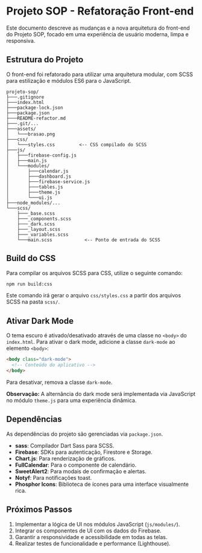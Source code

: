 # Projeto SOP - Refatoração Front-end

Este documento descreve as mudanças e a nova arquitetura do front-end do Projeto SOP, focado em uma experiência de usuário moderna, limpa e responsiva.

## Estrutura do Projeto

O front-end foi refatorado para utilizar uma arquitetura modular, com SCSS para estilização e módulos ES6 para o JavaScript.

```
projeto-sop/
├───.gitignore
├───index.html
├───package-lock.json
├───package.json
├───README-refactor.md
├───.git/...
├───assets/
│   └───brasao.png
├───css/
│   └───styles.css         <-- CSS compilado do SCSS
├───js/
│   ├───firebase-config.js
│   ├───main.js
│   └───modules/
│       ├───calendar.js
│       ├───dashboard.js
│       ├───firebase-service.js
│       ├───tables.js
│       ├───theme.js
│       └───ui.js
├───node_modules/...
└───scss/
    ├───_base.scss
    ├───_components.scss
    ├───_dark.scss
    ├───_layout.scss
    ├───_variables.scss
    └───main.scss            <-- Ponto de entrada do SCSS
```

## Build do CSS

Para compilar os arquivos SCSS para CSS, utilize o seguinte comando:

```bash
npm run build:css
```

Este comando irá gerar o arquivo `css/styles.css` a partir dos arquivos SCSS na pasta `scss/`.

## Ativar Dark Mode

O tema escuro é ativado/desativado através de uma classe no `<body>` do `index.html`. Para ativar o dark mode, adicione a classe `dark-mode` ao elemento `<body>`:

```html
<body class="dark-mode">
  <!-- Conteúdo do aplicativo -->
</body>
```

Para desativar, remova a classe `dark-mode`.

**Observação:** A alternância do dark mode será implementada via JavaScript no módulo `theme.js` para uma experiência dinâmica.

## Dependências

As dependências do projeto são gerenciadas via `package.json`.

*   **sass**: Compilador Dart Sass para SCSS.
*   **Firebase**: SDKs para autenticação, Firestore e Storage.
*   **Chart.js**: Para renderização de gráficos.
*   **FullCalendar**: Para o componente de calendário.
*   **SweetAlert2**: Para modais de confirmação e alertas.
*   **Notyf**: Para notificações toast.
*   **Phosphor Icons**: Biblioteca de ícones para uma interface visualmente rica.

## Próximos Passos

1.  Implementar a lógica de UI nos módulos JavaScript (`js/modules/`).
2.  Integrar os componentes de UI com os dados do Firebase.
3.  Garantir a responsividade e acessibilidade em todas as telas.
4.  Realizar testes de funcionalidade e performance (Lighthouse).